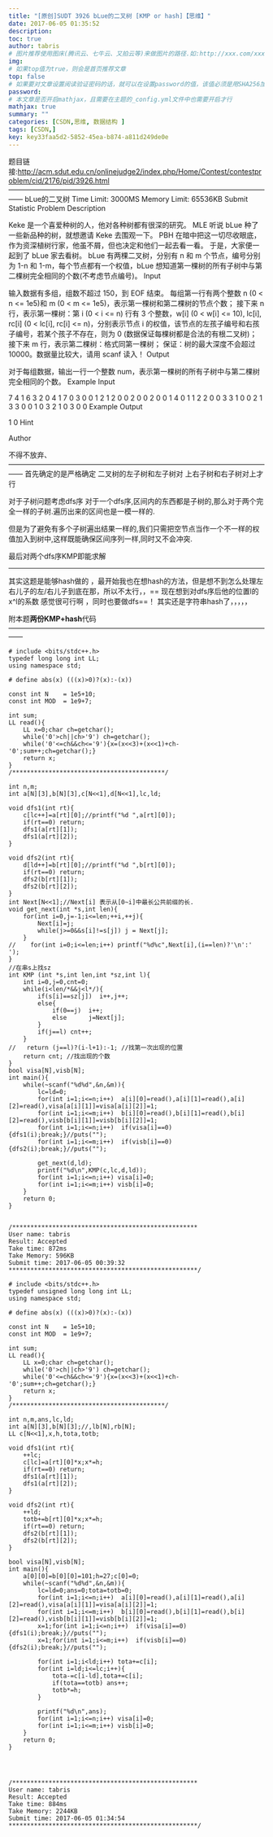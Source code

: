 ```yaml
---
title: "[原创]SUDT 3926 bLue的二叉树 [KMP or hash]【思维】"
date: 2017-06-05 01:35:52
description:
toc: true
author: tabris
# 图片推荐使用图床(腾讯云、七牛云、又拍云等)来做图片的路径.如:http://xxx.com/xxx.jpg
img:
# 如果top值为true，则会是首页推荐文章
top: false
# 如果要对文章设置阅读验证密码的话，就可以在设置password的值，该值必须是用SHA256加密后的密码，防止被他人识破
password:
# 本文章是否开启mathjax，且需要在主题的_config.yml文件中也需要开启才行
mathjax: true
summary: ""
categories: [CSDN,思维, 数据结构 ]
tags: [CSDN,]
key: key33faa5d2-5852-45ea-b874-a811d249de0e
---
```


题目链接:http://acm.sdut.edu.cn/onlinejudge2/index.php/Home/Contest/contestproblem/cid/2176/pid/3926.html
——————————————————————————————————————
bLue的二叉树
Time Limit: 3000MS Memory Limit: 65536KB
Submit Statistic
Problem Description

Keke 是一个喜爱种树的人，他对各种树都有很深的研究。
MLE 听说 bLue 种了一些新品种的树，就想邀请 Keke 去围观一下。
PBH 在暗中把这一切尽收眼底，作为资深植树行家，他虽不屑，但也决定和他们一起去看一看。
于是，大家便一起到了 bLue 家去看树。
bLue 有两棵二叉树，分别有 n 和 m 个节点，编号分别为 1-n 和 1-m，每个节点都有一个权值，bLue 想知道第一棵树的所有子树中与第二棵树完全相同的个数(不考虑节点编号)。
Input

输入数据有多组，组数不超过 150，到 EOF 结束。
每组第一行有两个整数 n (0 < n <= 1e5)和 m (0 < m <= 1e5)，表示第一棵树和第二棵树的节点个数；
接下来 n 行，表示第一棵树：第 i (0 < i <= n) 行有 3 个整数，w[i] (0 < w[i] <= 10), lc[i], rc[i] (0 < lc[i], rc[i] <= n)，分别表示节点 i 的权值，该节点的左孩子编号和右孩子编号，若某个孩子不存在，则为 0 (数据保证每棵树都是合法的有根二叉树)；
接下来 m 行，表示第二棵树：格式同第一棵树；
保证：树的最大深度不会超过 10000。数据量比较大，请用 scanf 读入！
Output

对于每组数据，输出一行一个整数 num，表示第一棵树的所有子树中与第二棵树完全相同的个数。
Example Input

7 4
1 6 3
2 0 4
1 7 0
3 0 0
1 2 1
2 0 0
2 0 0
2 0 0
1 4 0
1 1 2
2 0 0
3 3
1 0 0
2 1 3
3 0 0
1 0 3
2 1 0
3 0 0
Example Output

1
0
Hint

Author

不得不放弃、
——————————————————————————————————————
首先确定的是严格确定 二叉树的左子树和左子树对 上右子树和右子树对上才行

对于子树问题考虑dfs序
对于一个dfs序,区间内的东西都是子树的,那么对于两个完全一样的子树.遍历出来的区间也是一模一样的.

但是为了避免有多个子树遍出结果一样的,我们只需把空节点当作一个不一样的权值加入到树中,这样既能确保区间序列一样,同时又不会冲突.

最后对两个dfs序KMP即能求解


---
其实这题是能够hash做的 ，最开始我也在想hash的方法，但是想不到怎么处理左右儿子的左/右儿子到底在那，所以不太行，，== 现在想到对dfs序后他的位置l的x^l的系数  感觉很可行啊 ，同时也要做dfs==！  其实还是字符串hash了，，，，，

附本题**两份KMP+hash**代码
——————————————————————————————————————
```
# include <bits/stdc++.h>
typedef long long int LL;
using namespace std;

# define abs(x) (((x)>0)?(x):-(x))

const int N    = 1e5+10;
const int MOD  = 1e9+7;

int sum;
LL read(){
    LL x=0;char ch=getchar();
    while('0'>ch||ch>'9') ch=getchar();
    while('0'<=ch&&ch<='9'){x=(x<<3)+(x<<1)+ch-'0';sum++;ch=getchar();}
    return x;
}
/******************************************/

int n,m;
int a[N][3],b[N][3],c[N<<1],d[N<<1],lc,ld;

void dfs1(int rt){
    c[lc++]=a[rt][0];//printf("%d ",a[rt][0]);
    if(rt==0) return;
    dfs1(a[rt][1]);
    dfs1(a[rt][2]);
}

void dfs2(int rt){
    d[ld++]=b[rt][0];//printf("%d ",b[rt][0]);
    if(rt==0) return;
    dfs2(b[rt][1]);
    dfs2(b[rt][2]);
}
int Next[N<<1];//Next[i] 表示从[0~i]中最长公共前缀的长.
void get_next(int *s,int len){
    for(int i=0,j=-1;i<=len;++i,++j){
        Next[i]=j;
        while(j>=0&&s[i]!=s[j]) j = Next[j];
    }
//    for(int i=0;i<=len;i++) printf("%d%c",Next[i],(i==len)?'\n':' ');
}
//在串s上找sz
int KMP (int *s,int len,int *sz,int l){
    int i=0,j=0,cnt=0;
    while(i<len/*&&j<l*/){
        if(s[i]==sz[j])  i++,j++;
        else{
            if(0==j)  i++;
            else      j=Next[j];
        }
        if(j==l) cnt++;
    }
//   return (j==l)?(i-l+1):-1; //找第一次出现的位置
    return cnt; //找出现的个数
}
bool visa[N],visb[N];
int main(){
    while(~scanf("%d%d",&n,&m)){
        lc=ld=0;
        for(int i=1;i<=n;i++)  a[i][0]=read(),a[i][1]=read(),a[i][2]=read(),visa[a[i][1]]=visa[a[i][2]]=1;
        for(int i=1;i<=m;i++)  b[i][0]=read(),b[i][1]=read(),b[i][2]=read(),visb[b[i][1]]=visb[b[i][2]]=1;
        for(int i=1;i<=n;i++)  if(visa[i]==0){dfs1(i);break;}//puts("");
        for(int i=1;i<=m;i++)  if(visb[i]==0){dfs2(i);break;}//puts("");

        get_next(d,ld);
        printf("%d\n",KMP(c,lc,d,ld));
        for(int i=1;i<=n;i++) visa[i]=0;
        for(int i=1;i<=m;i++) visb[i]=0;
    }
    return 0;
}


/***************************************************
User name: tabris
Result: Accepted
Take time: 872ms
Take Memory: 596KB
Submit time: 2017-06-05 00:39:32
****************************************************/

# include <bits/stdc++.h>
typedef unsigned long long int LL;
using namespace std;

# define abs(x) (((x)>0)?(x):-(x))

const int N    = 1e5+10;
const int MOD  = 1e9+7;

int sum;
LL read(){
    LL x=0;char ch=getchar();
    while('0'>ch||ch>'9') ch=getchar();
    while('0'<=ch&&ch<='9'){x=(x<<3)+(x<<1)+ch-'0';sum++;ch=getchar();}
    return x;
}
/******************************************/

int n,m,ans,lc,ld;
int a[N][3],b[N][3];//,lb[N],rb[N];
LL c[N<<1],x,h,tota,totb;

void dfs1(int rt){
    ++lc;
    c[lc]=a[rt][0]*x;x*=h;
    if(rt==0) return;
    dfs1(a[rt][1]);
    dfs1(a[rt][2]);
}

void dfs2(int rt){
    ++ld;
    totb+=b[rt][0]*x;x*=h;
    if(rt==0) return;
    dfs2(b[rt][1]);
    dfs2(b[rt][2]);
}

bool visa[N],visb[N];
int main(){
    a[0][0]=b[0][0]=101;h=27;c[0]=0;
    while(~scanf("%d%d",&n,&m)){
        lc=ld=0;ans=0;tota=totb=0;
        for(int i=1;i<=n;i++)  a[i][0]=read(),a[i][1]=read(),a[i][2]=read(),visa[a[i][1]]=visa[a[i][2]]=1;
        for(int i=1;i<=m;i++)  b[i][0]=read(),b[i][1]=read(),b[i][2]=read(),visb[b[i][1]]=visb[b[i][2]]=1;
        x=1;for(int i=1;i<=n;i++)  if(visa[i]==0){dfs1(i);break;}//puts("");
        x=1;for(int i=1;i<=m;i++)  if(visb[i]==0){dfs2(i);break;}//puts("");

        for(int i=1;i<ld;i++) tota+=c[i];
        for(int i=ld;i<=lc;i++){
            tota-=c[i-ld],tota+=c[i];
            if(tota==totb) ans++;
            totb*=h;
        }

        printf("%d\n",ans);
        for(int i=1;i<=n;i++) visa[i]=0;
        for(int i=1;i<=m;i++) visb[i]=0;
    }
    return 0;
}




/***************************************************
User name: tabris
Result: Accepted
Take time: 884ms
Take Memory: 2244KB
Submit time: 2017-06-05 01:34:54
****************************************************/
```